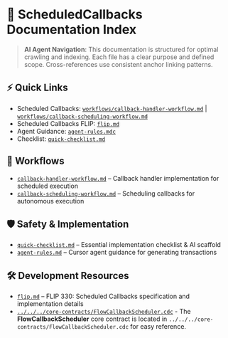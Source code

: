 # 📘 ScheduledCallbacks Documentation Index

> **AI Agent Navigation**: This documentation is structured for optimal crawling and indexing. Each file has a clear purpose and defined scope. Cross-references use consistent anchor linking patterns.

## ⚡ Quick Links

- Scheduled Callbacks: [`workflows/callback-handler-workflow.md`](./workflows/callback-handler-workflow.md) | [`workflows/callback-scheduling-workflow.md`](./workflows/callback-scheduling-workflow.md)
- Scheduled Callbacks FLIP: [`flip.md`](./flip.md)
- Agent Guidance: [`agent-rules.mdc`](./agent-rules.mdc)
- Checklist: [`quick-checklist.md`](./quick-checklist.md)

## 🧠 Workflows

- [`callback-handler-workflow.md`](./workflows/callback-handler-workflow.md) – Callback handler implementation for scheduled execution
- [`callback-scheduling-workflow.md`](./workflows/callback-scheduling-workflow.md) – Scheduling callbacks for autonomous execution

## 🛡️ Safety & Implementation

- [`quick-checklist.md`](./quick-checklist.md) – Essential implementation checklist & AI scaffold
- [`agent-rules.md`](./agent-rules.md) – Cursor agent guidance for generating transactions

## 🛠️ Development Resources

- [`flip.md`](./flip.md) – FLIP 330: Scheduled Callbacks specification and implementation details
- [`../../../core-contracts/FlowCallbackScheduler.cdc`](../../../core-contracts/FlowCallbackScheduler.cdc) - The **FlowCallbackScheduler** core contract is located in `../../../core-contracts/FlowCallbackScheduler.cdc` for easy reference.
